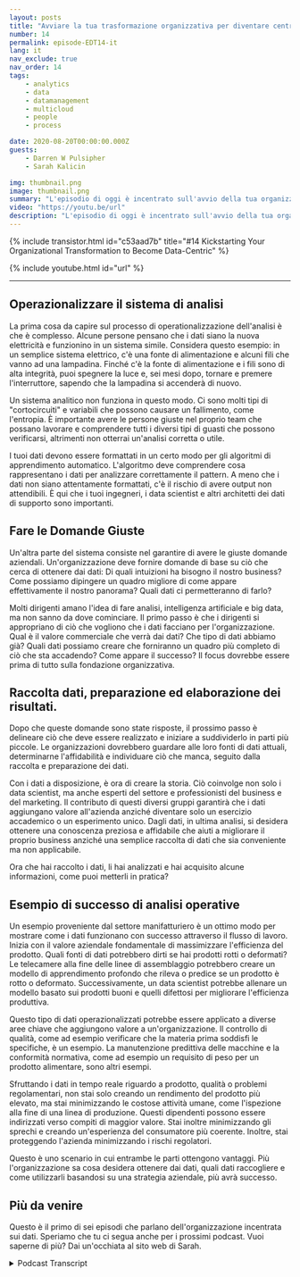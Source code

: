 ```yaml
---
layout: posts
title: "Avviare la tua trasformazione organizzativa per diventare centrati sui dati."
number: 14
permalink: episode-EDT14-it
lang: it
nav_exclude: true
nav_order: 14
tags:
    - analytics
    - data
    - datamanagement
    - multicloud
    - people
    - process

date: 2020-08-20T00:00:00.000Z
guests:
    - Darren W Pulsipher
    - Sarah Kalicin

img: thumbnail.png
image: thumbnail.png
summary: "L'episodio di oggi è incentrato sull'avvio della tua organizzazione per diventare centrata sui dati e sul valore che ciò può portare. L'ospite speciale di Darren è Sarah Kalicin, data scientist principale per i data center presso Intel."
video: "https://youtu.be/url"
description: "L'episodio di oggi è incentrato sull'avvio della tua organizzazione per diventare centrata sui dati e sul valore che ciò può portare. L'ospite speciale di Darren è Sarah Kalicin, data scientist principale per i data center presso Intel."
---
```


<div>
{% include transistor.html id="c53aad7b" title="#14 Kickstarting Your Organizational Transformation to Become Data-Centric" %}

{% include youtube.html id="url" %}
</div>

---

## Operazionalizzare il sistema di analisi

La prima cosa da capire sul processo di operationalizzazione dell'analisi è che è complesso. Alcune persone pensano che i dati siano la nuova elettricità e funzionino in un sistema simile. Considera questo esempio: in un semplice sistema elettrico, c'è una fonte di alimentazione e alcuni fili che vanno ad una lampadina. Finché c'è la fonte di alimentazione e i fili sono di alta integrità, puoi spegnere la luce e, sei mesi dopo, tornare e premere l'interruttore, sapendo che la lampadina si accenderà di nuovo.

Un sistema analitico non funziona in questo modo. Ci sono molti tipi di "cortocircuiti" e variabili che possono causare un fallimento, come l'entropia. È importante avere le persone giuste nel proprio team che possano lavorare e comprendere tutti i diversi tipi di guasti che possono verificarsi, altrimenti non otterrai un'analisi corretta o utile.

I tuoi dati devono essere formattati in un certo modo per gli algoritmi di apprendimento automatico. L'algoritmo deve comprendere cosa rappresentano i dati per analizzare correttamente il pattern. A meno che i dati non siano attentamente formattati, c'è il rischio di avere output non attendibili. È qui che i tuoi ingegneri, i data scientist e altri architetti dei dati di supporto sono importanti.

## Fare le Domande Giuste

Un'altra parte del sistema consiste nel garantire di avere le giuste domande aziendali. Un'organizzazione deve fornire domande di base su ciò che cerca di ottenere dai dati: Di quali intuizioni ha bisogno il nostro business? Come possiamo dipingere un quadro migliore di come appare effettivamente il nostro panorama? Quali dati ci permetteranno di farlo?

Molti dirigenti amano l'idea di fare analisi, intelligenza artificiale e big data, ma non sanno da dove cominciare. Il primo passo è che i dirigenti si appropriano di ciò che vogliono che i dati facciano per l'organizzazione. Qual è il valore commerciale che verrà dai dati? Che tipo di dati abbiamo già? Quali dati possiamo creare che forniranno un quadro più completo di ciò che sta accadendo? Come appare il successo? Il focus dovrebbe essere prima di tutto sulla fondazione organizzativa.

## Raccolta dati, preparazione ed elaborazione dei risultati.

Dopo che queste domande sono state risposte, il prossimo passo è delineare ciò che deve essere realizzato e iniziare a suddividerlo in parti più piccole. Le organizzazioni dovrebbero guardare alle loro fonti di dati attuali, determinarne l'affidabilità e individuare ciò che manca, seguito dalla raccolta e preparazione dei dati.

Con i dati a disposizione, è ora di creare la storia. Ciò coinvolge non solo i data scientist, ma anche esperti del settore e professionisti del business e del marketing. Il contributo di questi diversi gruppi garantirà che i dati aggiungano valore all'azienda anziché diventare solo un esercizio accademico o un esperimento unico. Dagli dati, in ultima analisi, si desidera ottenere una conoscenza preziosa e affidabile che aiuti a migliorare il proprio business anziché una semplice raccolta di dati che sia conveniente ma non applicabile.

Ora che hai raccolto i dati, li hai analizzati e hai acquisito alcune informazioni, come puoi metterli in pratica?

## Esempio di successo di analisi operative

Un esempio proveniente dal settore manifatturiero è un ottimo modo per mostrare come i dati funzionano con successo attraverso il flusso di lavoro. Inizia con il valore aziendale fondamentale di massimizzare l'efficienza del prodotto. Quali fonti di dati potrebbero dirti se hai prodotti rotti o deformati? Le telecamere alla fine delle linee di assemblaggio potrebbero creare un modello di apprendimento profondo che rileva o predice se un prodotto è rotto o deformato. Successivamente, un data scientist potrebbe allenare un modello basato sui prodotti buoni e quelli difettosi per migliorare l'efficienza produttiva.

Questo tipo di dati operazionalizzati potrebbe essere applicato a diverse aree chiave che aggiungono valore a un'organizzazione. Il controllo di qualità, come ad esempio verificare che la materia prima soddisfi le specifiche, è un esempio. La manutenzione predittiva delle macchine e la conformità normativa, come ad esempio un requisito di peso per un prodotto alimentare, sono altri esempi.

Sfruttando i dati in tempo reale riguardo a prodotto, qualità o problemi regolamentari, non stai solo creando un rendimento del prodotto più elevato, ma stai minimizzando le costose attività umane, come l'ispezione alla fine di una linea di produzione. Questi dipendenti possono essere indirizzati verso compiti di maggior valore. Stai inoltre minimizzando gli sprechi e creando un'esperienza del consumatore più coerente. Inoltre, stai proteggendo l'azienda minimizzando i rischi regolatori.

Questo è uno scenario in cui entrambe le parti ottengono vantaggi. Più l'organizzazione sa cosa desidera ottenere dai dati, quali dati raccogliere e come utilizzarli basandosi su una strategia aziendale, più avrà successo.

## Più da venire

Questo è il primo di sei episodi che parlano dell'organizzazione incentrata sui dati. Speriamo che tu ci segua anche per i prossimi podcast. Vuoi saperne di più? Dai un'occhiata al sito web di Sarah.



<details>
<summary> Podcast Transcript </summary>

<p></p>

</details>
